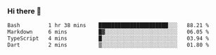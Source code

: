 ### Hi there 👋

<!--START_SECTION:waka-->

```txt
Bash         1 hr 38 mins    ██████████████████████░░░   88.21 %
Markdown     6 mins          █▓░░░░░░░░░░░░░░░░░░░░░░░   06.05 %
TypeScript   4 mins          █░░░░░░░░░░░░░░░░░░░░░░░░   03.94 %
Dart         2 mins          ▒░░░░░░░░░░░░░░░░░░░░░░░░   01.80 %
```

<!--END_SECTION:waka-->


<!--
**AnkelMauCastillo/AnkelMauCastillo** is a ✨ _special_ ✨ repository because its `README.md` (this file) appears on your GitHub profile.

Here are some ideas to get you started:

- 🔭 I’m currently working on ...
- 🌱 I’m currently learning ...
- 👯 I’m looking to collaborate on ...
- 🤔 I’m looking for help with ...
- 💬 Ask me about ...
- 📫 How to reach me: ...
- 😄 Pronouns: ...
- ⚡ Fun fact: ...
-->
